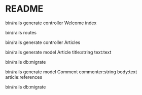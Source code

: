 # README

bin/rails generate controller Welcome index

bin/rails routes

bin/rails generate controller Articles

bin/rails generate model Article title:string text:text

bin/rails db:migrate

bin/rails generate model Comment commenter:string body:text article:references

bin/rails db:migrate
